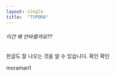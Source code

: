 ```yaml
---
layout: single
title:  "TYPORA"
---
```





###### 이건 왜 안바뀔까요??

한글도 잘 나오는 것을 알 수 있습니다.
확인 확인

moraman1

